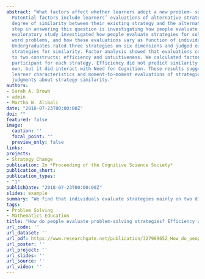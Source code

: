 ```yaml
---
abstract: "What factors affect whether learners adopt a new problem- solving strategy?
  Potential factors include learners’ evaluations of alternative strategies and the
  degree of similarity between their existing strategy and the alternatives. A first
  step in answering this question is investigating how people evaluate strategies. This
  exploratory study investigated how people evaluate strategies for solving algebraic
  word problems, and how these evaluations vary as function of individual differences.
  Undergraduates rated three strategies on six dimensions and judged each pair of
  strategies for similarity. Factor analysis showed that evaluations could be reduced
  to two constructs: efficiency and intuitiveness. We calculated factor scores for each
  participant for each strategy. Efficiency did not predict similarity ratings on its
  own, but it did interact with Need for Cognition. These results suggest stable
  learner characteristics and moment-to-moment evaluations of strategies influence
  judgments about strategy similarity."
authors:
- Sarah A. Brown
- admin
- Martha W. Alibali
date: "2018-07-23T00:00:00Z"
doi: ""
featured: false
image:
  caption: ''
  focal_point: ""
  preview_only: false
links:
projects:
- Strategy Change
publication: In *Proceeding of the Cognitive Science Society*
publication_short:
publication_types:
- "1"
publishDate: "2018-07-23T00:00:00Z"
slides: example
summary: "We find that individuals evaluate strategies mainly on two dimensions: Intuitiveness and Efficiency."
tags:
- Problem Solving
- Mathematics Education
title: "How do people evaluate problem-solving strategies? Efficiency and intuitiveness matter"
url_code: ''
url_dataset: ''
url_pdf: https://www.researchgate.net/publication/327989652_How_do_people_evaluate_problem-solving_strategies_Efficiency_and_intuitiveness_matter
url_poster: ''
url_project: ''
url_slides: ''
url_source: ''
url_video: ''
---
```


